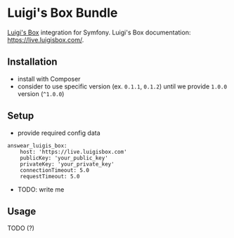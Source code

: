 # Luigi's Box Bundle
[Luigi's Box](https://www.luigisbox.com/) integration for Symfony.
Luigi's Box documentation: https://live.luigisbox.com/.

Installation
------------

* install with Composer
* consider to use specific version (ex. `0.1.1`, `0.1.2`) until we provide `1.0.0` version (`^1.0.0`)

Setup
------------
* provide required config data
```
answear_luigis_box:
    host: 'https://live.luigisbox.com'
    publicKey: 'your_public_key'
    privateKey: 'your_private_key'
    connectionTimeout: 5.0
    requestTimeout: 5.0
```
* TODO: write me

Usage
------------
TODO (?)
